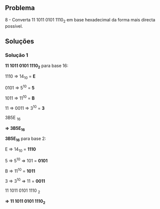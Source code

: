 ## Problema

8 - Converta 11 1011 0101 1110<sub>2</sub> em base hexadecimal da forma mais
directa possível.

## Soluções

### Solução 1

**11 1011 0101 1110<sub>2</sub>** para base 16:

1110 => 14<sub>10</sub> = **E**

0101 => 5<sup>10</sup> = **5**

1011 => 11<sup>10</sup> = **B**

11 => 0011 => 3<sup>10</sup> = **3**

3B5E <sub>16</sub>

**=> 3B5E<sub>16</sub>**

**3B5E<sub>16</sub>** para base 2:

E => 14<sub>10</sub> = **1110**

5 => 5<sup>10</sup> => 101 = **0101**

B => 11<sup>10</sup> = **1011**

3 => 3<sup>10</sup> => 11 = **0011**

11 1011 0101 1110 <sub>2</sub>

**=> 11 1011 0101 1110<sub>2</sub>**

